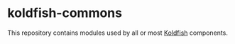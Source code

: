 # koldfish-commons
This repository contains modules used by all or most [Koldfish](https://west.uni-koblenz.de/research/projects/koldfish) components.

